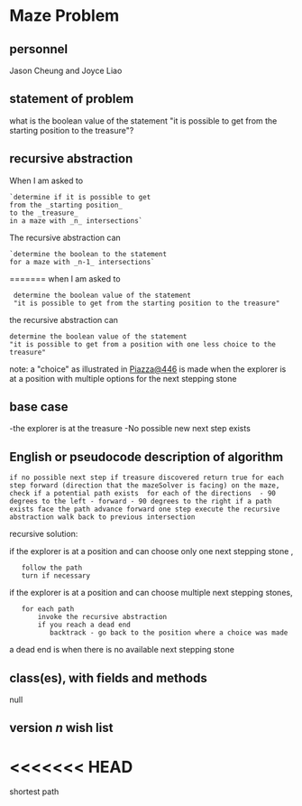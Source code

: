 # Maze Problem

## personnel 
Jason Cheung and Joyce Liao

## statement of problem
what is the boolean value of the statement "it is possible to get from the starting position to the treasure"?

## recursive abstraction

When I am asked to 

	`determine if it is possible to get 
	from the _starting position_ 
	to the _treasure_
	in a maze with _n_ intersections`

The recursive abstraction can

	`determine the boolean to the statement 
	for a maze with _n-1_ intersections`

=======
when I am asked to

     determine the boolean value of the statement
     "it is possible to get from the starting position to the treasure"
     
the recursive abstraction can

    determine the boolean value of the statement
    "it is possible to get from a position with one less choice to the treasure"

note: a "choice" as illustrated in [Piazza@446](https://piazza.com/class/j7oyiev6r7x576?cid=446) is made when the explorer is at a position with multiple options for the next stepping stone 

## base case
-the explorer is at the treasure
-No possible new next step exists

## English or pseudocode description of algorithm

`if no possible next step
	if treasure discovered
		return true
for each step forward (direction that the mazeSolver is facing) on the maze, check if a potential path exists 
for each of the directions 
	- 90 degrees to the left
	- forward
	- 90 degrees to the right
if a path exists
	face the path
	advance forward one step
	execute the recursive abstraction
	walk back to previous intersection`
	

recursive solution:

if the explorer is at a position and can choose only one next stepping stone ,

       follow the path
       turn if necessary

if the explorer is at a position and can choose multiple next stepping stones,

       for each path
       	   invoke the recursive abstraction
       	   if you reach a dead end
       	      backtrack - go back to the position where a choice was made	

a dead end is when there is no available next stepping stone

## class(es), with fields and methods
null

## version *n* wish list
<<<<<<< HEAD
=======
shortest path


